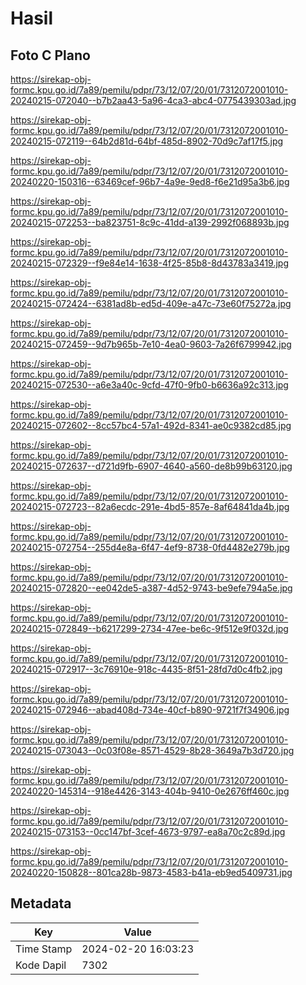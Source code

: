 # Hasil

## Foto C Plano

https://sirekap-obj-formc.kpu.go.id/7a89/pemilu/pdpr/73/12/07/20/01/7312072001010-20240215-072040--b7b2aa43-5a96-4ca3-abc4-0775439303ad.jpg

https://sirekap-obj-formc.kpu.go.id/7a89/pemilu/pdpr/73/12/07/20/01/7312072001010-20240215-072119--64b2d81d-64bf-485d-8902-70d9c7af17f5.jpg

https://sirekap-obj-formc.kpu.go.id/7a89/pemilu/pdpr/73/12/07/20/01/7312072001010-20240220-150316--63469cef-96b7-4a9e-9ed8-f6e21d95a3b6.jpg

https://sirekap-obj-formc.kpu.go.id/7a89/pemilu/pdpr/73/12/07/20/01/7312072001010-20240215-072253--ba823751-8c9c-41dd-a139-2992f068893b.jpg

https://sirekap-obj-formc.kpu.go.id/7a89/pemilu/pdpr/73/12/07/20/01/7312072001010-20240215-072329--f9e84e14-1638-4f25-85b8-8d43783a3419.jpg

https://sirekap-obj-formc.kpu.go.id/7a89/pemilu/pdpr/73/12/07/20/01/7312072001010-20240215-072424--6381ad8b-ed5d-409e-a47c-73e60f75272a.jpg

https://sirekap-obj-formc.kpu.go.id/7a89/pemilu/pdpr/73/12/07/20/01/7312072001010-20240215-072459--9d7b965b-7e10-4ea0-9603-7a26f6799942.jpg

https://sirekap-obj-formc.kpu.go.id/7a89/pemilu/pdpr/73/12/07/20/01/7312072001010-20240215-072530--a6e3a40c-9cfd-47f0-9fb0-b6636a92c313.jpg

https://sirekap-obj-formc.kpu.go.id/7a89/pemilu/pdpr/73/12/07/20/01/7312072001010-20240215-072602--8cc57bc4-57a1-492d-8341-ae0c9382cd85.jpg

https://sirekap-obj-formc.kpu.go.id/7a89/pemilu/pdpr/73/12/07/20/01/7312072001010-20240215-072637--d721d9fb-6907-4640-a560-de8b99b63120.jpg

https://sirekap-obj-formc.kpu.go.id/7a89/pemilu/pdpr/73/12/07/20/01/7312072001010-20240215-072723--82a6ecdc-291e-4bd5-857e-8af64841da4b.jpg

https://sirekap-obj-formc.kpu.go.id/7a89/pemilu/pdpr/73/12/07/20/01/7312072001010-20240215-072754--255d4e8a-6f47-4ef9-8738-0fd4482e279b.jpg

https://sirekap-obj-formc.kpu.go.id/7a89/pemilu/pdpr/73/12/07/20/01/7312072001010-20240215-072820--ee042de5-a387-4d52-9743-be9efe794a5e.jpg

https://sirekap-obj-formc.kpu.go.id/7a89/pemilu/pdpr/73/12/07/20/01/7312072001010-20240215-072849--b6217299-2734-47ee-be6c-9f512e9f032d.jpg

https://sirekap-obj-formc.kpu.go.id/7a89/pemilu/pdpr/73/12/07/20/01/7312072001010-20240215-072917--3c76910e-918c-4435-8f51-28fd7d0c4fb2.jpg

https://sirekap-obj-formc.kpu.go.id/7a89/pemilu/pdpr/73/12/07/20/01/7312072001010-20240215-072946--abad408d-734e-40cf-b890-9721f7f34906.jpg

https://sirekap-obj-formc.kpu.go.id/7a89/pemilu/pdpr/73/12/07/20/01/7312072001010-20240215-073043--0c03f08e-8571-4529-8b28-3649a7b3d720.jpg

https://sirekap-obj-formc.kpu.go.id/7a89/pemilu/pdpr/73/12/07/20/01/7312072001010-20240220-145314--918e4426-3143-404b-9410-0e2676ff460c.jpg

https://sirekap-obj-formc.kpu.go.id/7a89/pemilu/pdpr/73/12/07/20/01/7312072001010-20240215-073153--0cc147bf-3cef-4673-9797-ea8a70c2c89d.jpg

https://sirekap-obj-formc.kpu.go.id/7a89/pemilu/pdpr/73/12/07/20/01/7312072001010-20240220-150828--801ca28b-9873-4583-b41a-eb9ed5409731.jpg


## Metadata

| Key        | Value               |
| ---------- | ------------------- |
| Time Stamp | 2024-02-20 16:03:23 |
| Kode Dapil | 7302                |



